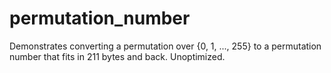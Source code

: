 # permutation_number
Demonstrates converting a permutation over {0, 1, ..., 255} to a permutation number that fits in 211 bytes and back.  Unoptimized.
